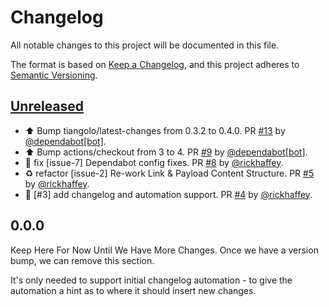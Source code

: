 # Changelog

All notable changes to this project will be documented in this file.

The format is based on [Keep a Changelog](https://keepachangelog.com/en/1.1.0/),
and this project adheres to [Semantic Versioning](https://semver.org/spec/v2.0.0.html).

## [Unreleased]

* ⬆ Bump tiangolo/latest-changes from 0.3.2 to 0.4.0. PR [#13](https://github.com/rickhaffey/gorgeous-stew/pull/13) by [@dependabot[bot]](https://github.com/apps/dependabot).
* ⬆ Bump actions/checkout from 3 to 4. PR [#9](https://github.com/rickhaffey/gorgeous-stew/pull/9) by [@dependabot[bot]](https://github.com/apps/dependabot).
* :bug: fix [issue-7] Dependabot config fixes. PR [#8](https://github.com/rickhaffey/gorgeous-stew/pull/8) by [@rickhaffey](https://github.com/rickhaffey).
* :recycle: refactor [issue-2] Re-work Link & Payload Content Structure. PR [#5](https://github.com/rickhaffey/gorgeous-stew/pull/5) by [@rickhaffey](https://github.com/rickhaffey).
* :wrench: [#3] add changelog and automation support. PR [#4](https://github.com/rickhaffey/gorgeous-stew/pull/4) by [@rickhaffey](https://github.com/rickhaffey).

## 0.0.0

Keep Here For Now Until We Have More Changes.  Once we have a version bump,
we can remove this section.

It's only needed to support initial changelog automation - to give the automation
a hint as to where it should insert new changes.

[unreleased]: https://github.com/rickhaffey/gorgeous-stew/compare/v0.0.0...HEAD
